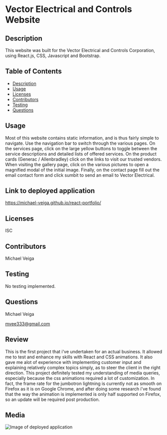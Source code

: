 # Vector Electrical and Controls Website

## Description

This website was built for the Vector Electrical and Controls Corporation, using React.js, CSS, Javascript and Bootstrap.

## Table of Contents

- [Description](#Description)
- [Usage](#Usage)
- [Licenses](#Licenses)
- [Contributors](#Contributors)
- [Testing](#Testing)
- [Questions](#Questions)

## Usage

Most of this website contains static information, and is thus fairly simple to navigate. Use the navigation bar to switch through the various pages. On the services page, click on the large yellow buttons to toggle between the service descriptions and detailed lists of offered services. On the product cards (Generac / Allenbradley) click on the links to visit our trusted vendors. When visiting the gallery page, click on the various pictures to open a magnified modal of the initial image. Finally, on the contact page fill out the email contact form and click sumbit to send an email to Vector Electrical.

## Link to deployed application

https://michael-veiga.github.io/react-portfolio/

## Licenses

ISC

## Contributors

Michael Veiga

## Testing

No testing implemented.

## Questions

Michael Veiga

mvee333@gmail.com

## Review

This is the first project that i've undertaken for an actual business. It allowed me to test and enhance my skills with React and CSS animations. It also gave me alot of experience with implementing customer input and explaining relatively complex topics simply, as to steer the client in the right direction. This project definitely tested my understanding of media queries, especially because the css animations required a lot of customization. In fact, the frame rate for the jumbotron lightning is currently not as smooth on Firefox as it is on Google Chrome, and after doing some research i've found that the way the animation is implemented is only half supported on Firefox, so an update will be required post production.

## Media

![Image of deployed application]()
